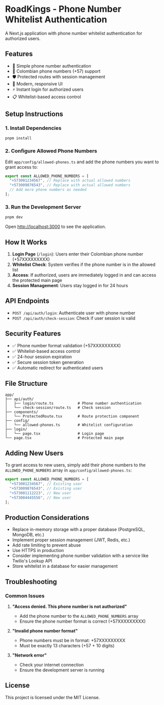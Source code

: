 # RoadKings - Phone Number Whitelist Authentication

A Next.js application with phone number whitelist authentication for authorized users.

## Features

- 🔐 Simple phone number authentication
- 📱 Colombian phone numbers (+57) support
- 🛡️ Protected routes with session management
- 🎨 Modern, responsive UI
- ⚡ Instant login for authorized users
- 📋 Whitelist-based access control

## Setup Instructions

### 1. Install Dependencies

```bash
pnpm install
```

### 2. Configure Allowed Phone Numbers

Edit `app/config/allowed-phones.ts` and add the phone numbers you want to grant access to:

```typescript
export const ALLOWED_PHONE_NUMBERS = [
  "+573001234567", // Replace with actual allowed numbers
  "+573009876543", // Replace with actual allowed numbers
  // Add more phone numbers as needed
];
```

### 3. Run the Development Server

```bash
pnpm dev
```

Open [http://localhost:3000](http://localhost:3000) to see the application.

## How It Works

1. **Login Page** (`/login`): Users enter their Colombian phone number (+57XXXXXXXXX)
2. **Whitelist Check**: System verifies if the phone number is in the allowed list
3. **Access**: If authorized, users are immediately logged in and can access the protected main page
4. **Session Management**: Users stay logged in for 24 hours

## API Endpoints

- `POST /api/auth/login`: Authenticate user with phone number
- `POST /api/auth/check-session`: Check if user session is valid

## Security Features

- ✅ Phone number format validation (+57XXXXXXXXX)
- ✅ Whitelist-based access control
- ✅ 24-hour session expiration
- ✅ Secure session token generation
- ✅ Automatic redirect for authenticated users

## File Structure

```
app/
├── api/auth/
│   ├── login/route.ts           # Phone number authentication
│   └── check-session/route.ts   # Check session
├── components/
│   └── ProtectedRoute.tsx       # Route protection component
├── config/
│   └── allowed-phones.ts        # Whitelist configuration
├── login/
│   └── page.tsx                 # Login page
└── page.tsx                     # Protected main page
```

## Adding New Users

To grant access to new users, simply add their phone numbers to the `ALLOWED_PHONE_NUMBERS` array in `app/config/allowed-phones.ts`:

```typescript
export const ALLOWED_PHONE_NUMBERS = [
  "+573001234567", // Existing user
  "+573009876543", // Existing user
  "+573001112223", // New user
  "+573004445556", // New user
];
```

## Production Considerations

- Replace in-memory storage with a proper database (PostgreSQL, MongoDB, etc.)
- Implement proper session management (JWT, Redis, etc.)
- Add rate limiting to prevent abuse
- Use HTTPS in production
- Consider implementing phone number validation with a service like Twilio's Lookup API
- Store whitelist in a database for easier management

## Troubleshooting

### Common Issues

1. **"Access denied. This phone number is not authorized"**
   - Add the phone number to the `ALLOWED_PHONE_NUMBERS` array
   - Ensure the phone number format is correct (+57XXXXXXXXX)

2. **"Invalid phone number format"**
   - Phone numbers must be in format: +57XXXXXXXXX
   - Must be exactly 13 characters (+57 + 10 digits)

3. **"Network error"**
   - Check your internet connection
   - Ensure the development server is running

## License

This project is licensed under the MIT License.
